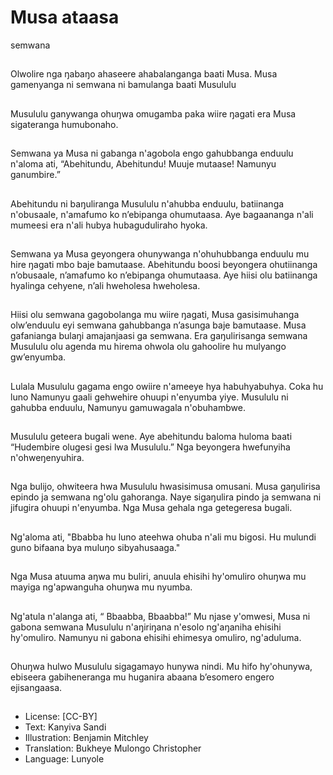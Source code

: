 # Musa ataasa
semwana

##
Olwolire nga ŋabaŋo ahaseere
ahabalanganga baati Musa. Musa
gamenyanga ni semwana ni
bamulanga baati Musululu


##
Musululu ganywanga ohuŋwa
omugamba paka wiire ŋagati era
Musa sigateranga humubonaho.


##
Semwana ya Musa ni gabanga
n'agobola engo gahubbanga
enduulu n'aloma ati, “Abehitundu,
Abehitundu! Muuje mutaase!
Namunyu ganumbire.”


##
Abehitundu ni baŋuliranga Musululu
n'ahubba enduulu, batiinanga
n'obusaale, n'amafumo ko
n’ebipanga ohumutaasa. Aye
bagaananga n'ali mumeesi era n'ali
hubya hubaguduliraho hyoka.


##
Semwana ya Musa geyongera
ohunywanga n'ohuhubbanga
enduulu mu hire ŋagati mbo baje
bamutaase. Abehitundu boosi
beyongera ohutiinanga n’obusaale,
n’amafumo ko n’ebipanga
ohumutaasa. Aye hiisi olu
batiinanga hyalinga cehyene, n’ali
hweholesa hweholesa.


##
Hiisi olu semwana gagobolanga mu
wiire ŋagati, Musa gasisimuhanga
olw’enduulu eyi semwana
gahubbanga n’asunga baje
bamutaase.
Musa gafanianga bulaŋi
amajanjaasi ga semwana. Era
gaŋulirisanga semwana Musululu
olu agenda mu hirema ohwola olu
gahoolire hu mulyango
gw’enyumba.


##
Lulala Musululu gagama engo owiire
n'ameeye hya habuhyabuhya. Coka
hu luno Namunyu gaali gehwehire
ohuupi n'enyumba yiye. Musululu ni
gahubba enduulu, Namunyu
gamuwagala n'obuhambwe.


##
Musululu geteera bugali wene. Aye
abehitundu baloma huloma baati
“Hudembire olugesi gesi lwa
Musululu.” Nga beyongera
hwefunyiha n'ohweŋenyuhira.


##
Nga bulijo, ohwiteera hwa Musululu
hwasisimusa omusani. Musa
gaŋulirisa epindo ja semwana
ng'olu gahoranga. Naye sigaŋulira
pindo ja semwana ni jifugira ohuupi
n'enyumba. Nga Musa gehala nga
getegeresa bugali.


##
Ng'aloma ati, "Bbabba hu luno
ateehwa ohuba n'ali mu bigosi. Hu
mulundi guno bifaana bya muluŋo
sibyahusaaga."


##
Nga Musa atuuma aŋwa mu buliri,
anuula ehisihi hy'omuliro ohuŋwa
mu mayiga ng'apwanguha ohuŋwa
mu nyumba.


##
Ng'atula n'alanga ati, “ Bbaabba,
Bbaabba!” Mu njase y'omwesi,
Musa ni gabona semwana Musululu
n'aŋiriŋana n'esolo ng'aŋaniha
ehisihi hy'omuliro.
Namunyu ni gabona ehisihi
ehimesya omuliro, ng'aduluma.


##
Ohuŋwa hulwo Musululu
sigagamayo hunywa nindi. Mu hifo
hy'ohunywa, ebiseera
gabiheneranga mu huganira
abaana b’esomero engero
ejisangaasa.


##
* License: [CC-BY]
* Text: Kanyiva Sandi
* Illustration: Benjamin Mitchley
* Translation: Bukheye Mulongo Christopher
* Language: Lunyole
